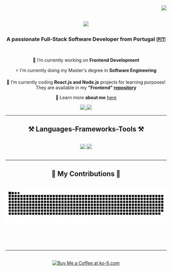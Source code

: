 <img align="right" src="https://visitor-badge.laobi.icu/badge?page_id=IreneCanelas.IreneCanelas" />

<h1 align="center">
    <img src="https://readme-typing-svg.herokuapp.com/?font=Righteous&size=35&center=true&vCenter=true&width=500&height=70&duration=4000&lines=Hi+There!+👋;+I'm+Irene+Canelas!;" />
</h1>

<h3 align="center">A passionate Full-Stack Software Developer from Portugal 🇵🇹</h3>

<br/>

<div align="center">
 
 🔭 I’m currently working on **Frontend Development**

 ⚡ I'm currently doing my Master's degree in **Software Engineering**
 
 🌱 I’m currently coding **React.js and Node.js** projects for learning purposes! They are available in my **"Frontend" [repository](https://github.com/IreneCanelas/Frontend)**

💬 Learn more **about me** [here](https://www.linkedin.com/in/ireneccanelas/)

 </div>
 
<div align="center"> 
  <a href="mailto:irenecanelas10@gmail.com">
    <img src="https://img.shields.io/badge/Gmail-333333?style=for-the-badge&logo=gmail&logoColor=red" />
  </a>
  <a href="https://linkedin.com/in/ireneccanelas" target="_blank">
    <img src="https://img.shields.io/badge/LinkedIn-0077B5?style=for-the-badge&logo=linkedin&logoColor=white" target="_blank" />
  </a>
</div>

 <hr/>
 
<h2 align="center">⚒️ Languages-Frameworks-Tools ⚒️</h2>
<br/>
<div align="center">
    <img src="https://skillicons.dev/icons?i=javascript,typescript,angular,react,mysql,html,css,vscode,bitbucket,figma" />
    <img src="https://skillicons.dev/icons?i=java,maven,nodejs,python,jenkins" /><br>
</div>

<br/>
<hr/>

<div align="center">
  <h2>🐍 My Contributions 🐍</h2>
  <br>
  <img alt="snake eating my contributions" src="https://raw.githubusercontent.com/IreneCanelas/IreneCanelas/output/github-contribution-grid-snake.svg" />
  
  <br/><br/><br/>
</div>

<hr/>

<br/>

<div align="center">
<a href='https://ko-fi.com/V7V4RAK9C' target='_blank'><img height='64' style='border:0px;height:64px;' src='https://storage.ko-fi.com/cdn/kofi1.png?v=3' border='0' alt='Buy Me a Coffee at ko-fi.com' /></a>
</div>

<br/>
